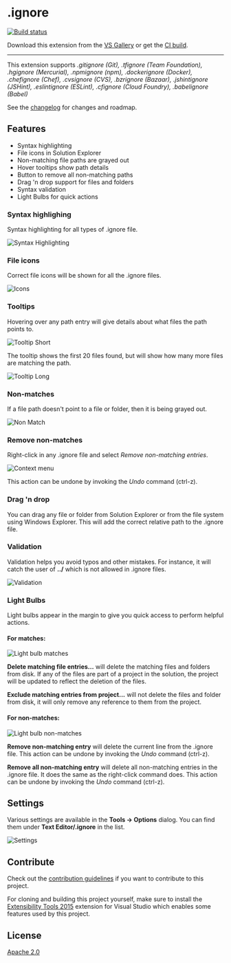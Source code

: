 # .ignore

[![Build status](https://ci.appveyor.com/api/projects/status/28ov3nlmta59snrw?svg=true)](https://ci.appveyor.com/project/madskristensen/ignorefiles)

Download this extension from the [VS Gallery](https://visualstudiogallery.msdn.microsoft.com/d0eba56d-603b-45ab-a680-edfda585f7f3)
or get the [CI build](http://vsixgallery.com/extension/7ac24965-ea21-4108-9cac-6e46394aaaef/).

---------------------------------------

This extension supports *.gitignore (Git), .tfignore (Team Foundation),
.hgignore (Mercurial), .npmignore (npm), .dockerignore (Docker),
.chefignore (Chef), .cvsignore (CVS), .bzrignore (Bazaar),
.jshintignore (JSHint), .eslintignore (ESLint), .cfignore (Cloud Foundry),
.babelignore (Babel)*

See the [changelog](CHANGELOG.md) for changes and roadmap.

## Features

- Syntax highlighting
- File icons in Solution Explorer
- Non-matching file paths are grayed out
- Hover tooltips show path details
- Button to remove all non-matching paths
- Drag 'n drop support for files and folders
- Syntax validation
- Light Bulbs for quick actions

### Syntax highlighing
Syntax highlighting for all types of .ignore file.

![Syntax Highlighting](art/syntax-highlighting.png)

### File icons
Correct file icons will be shown for all the .ignore files.

![Icons](art/icons.png)

### Tooltips
Hovering over any path entry will give details about what
files the path points to.

![Tooltip Short](art/tooltip-short.png)

The tooltip shows the first 20 files found, but will show
how many more files are matching the path.

![Tooltip Long](art/tooltip-long.png)

### Non-matches
If a file path doesn't point to a file or folder, then it
is being grayed out.

![Non Match](art/non-match.png)

### Remove non-matches
Right-click in any .ignore file and select
*Remove non-matching entries*.

![Context menu](art/context-menu.png)

This action can be undone by invoking the *Undo* command
(ctrl-z).

### Drag 'n drop
You can drag any file or folder from Solution Explorer or
from the file system using Windows Explorer. This will add
the correct relative path to the .ignore file.

### Validation
Validation helps you avoid typos and other mistakes. For
instance, it will catch the user of **../** which is not
allowed in .ignore files.

![Validation](art/validation.png)

### Light Bulbs
Light bulbs appear in the margin to give you quick access
to perform helpful actions.

#### For matches:
![Light bulb matches](art/lightbulb-match.png)

**Delete matching file entries...** will delete the matching
files and folders from disk. If any of the files are part
of a project in the solution, the project will be updated
to reflect the deletion of the files.

**Exclude matching entries from project...** will not delete
the files and folder from disk, it will only remove any
reference to them from the project.

#### For non-matches:
![Light bulb non-matches](art/lightbulb-non-match.png)

**Remove non-matching entry** will delete the current
line from the .ignore file. This action can be undone by
invoking the *Undo* command (ctrl-z).

**Remove all non-matching entry** will delete all non-matching
entries in the .ignore file. It does the same as the right-click
command does. This action can be undone by invoking the
*Undo* command (ctrl-z).

## Settings
Various settings are available in the **Tools -> Options**
dialog. You can find them under **Text Editor/.ignore**
in the list.

![Settings](art/settings.png)

## Contribute
Check out the [contribution guidelines](CONTRIBUTING.md)
if you want to contribute to this project.

For cloning and building this project yourself, make sure
to install the
[Extensibility Tools 2015](https://visualstudiogallery.msdn.microsoft.com/ab39a092-1343-46e2-b0f1-6a3f91155aa6)
extension for Visual Studio which enables some features
used by this project.

## License
[Apache 2.0](LICENSE)
